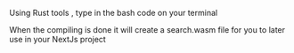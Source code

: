 Using Rust tools , type in the bash code on your terminal

When the compiling is done it will create a search.wasm file for you to later use in your NextJs project

